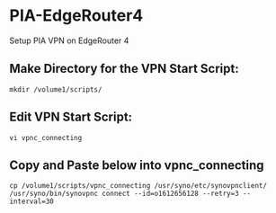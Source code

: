 # PIA-EdgeRouter4
Setup PIA VPN on EdgeRouter 4

## Make Directory for the VPN Start Script:

```
mkdir /volume1/scripts/
```

## Edit VPN Start Script:

```
vi vpnc_connecting
```

## Copy and Paste below into vpnc_connecting

```
cp /volume1/scripts/vpnc_connecting /usr/syno/etc/synovpnclient/
/usr/syno/bin/synovpnc connect --id=o1612656128 --retry=3 --interval=30
```
